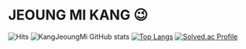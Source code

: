 <!--
**KangJeoungMi/KangJeoungMi** is a ✨ _special_ ✨ repository because its `README.md` (this file) appears on your GitHub profile.

Here are some ideas to get you started:

- 🔭 I’m currently working on ...
- 🌱 I’m currently learning ...
- 👯 I’m looking to collaborate on ...
- 🤔 I’m looking for help with ...
- 💬 Ask me about ...
- 📫 How to reach me: ...
- 😄 Pronouns: ...
- ⚡ Fun fact: ...
-->
# JEOUNG MI KANG 😉

![Hits](https://hits.seeyoufarm.com/api/count/incr/badge.svg?url=https%3A%2F%2Fgithub.com%2FKangJeoungMi&count_bg=%23FFDAC7&title_bg=%23FFADAD&icon=&icon_color=%23E7E7E7&title=hits&edge_flat=false)
![KangJeoungMi GitHub stats](https://github-readme-stats.vercel.app/api?username=KangJeoungMi&show_icons=true&theme=solarized-light)
[![Top Langs](https://github-readme-stats.vercel.app/api/top-langs/?username=KangJeoungMi&show_icons=true&theme=solarized-light&layout=compact)](https://github.com/KangJeoungMi/github-readme-stats)
[![Solved.ac Profile](http://mazassumnida.wtf/api/v2/generate_badge?boj=kkkk6600)](https://solved.ac/kkkk6600/)
